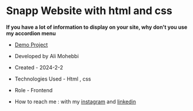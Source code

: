 # Snapp Website with html and css

**If you have a lot of information to display on your site, why don't you use my accordion menu**

- [Demo Project](https://github.com/Ali-Mohebbi-Developer/Snapp-Project)

- Developed by Ali Mohebbi

- Created - 2024-2-2

- Technologies Used - Html , css 

- Role - Frontend

- How to reach me : with my [instagram](https://www.instagram.com/Ali_Mohebbi_Developer) and [linkedin](https://www.linkedin.com/Ali-Mohebbi-Developer)
